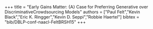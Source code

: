 +++
title =  "Early Gains Matter: {A} Case for Preferring Generative over DiscriminativeCrowdsourcing Models"
authors = ["Paul Felt","Kevin Black","Eric K. Ringger","Kevin D. Seppi","Robbie Haertel"]
bibtex = "bib/DBLP-conf-naacl-FeltBRSH15"
+++
